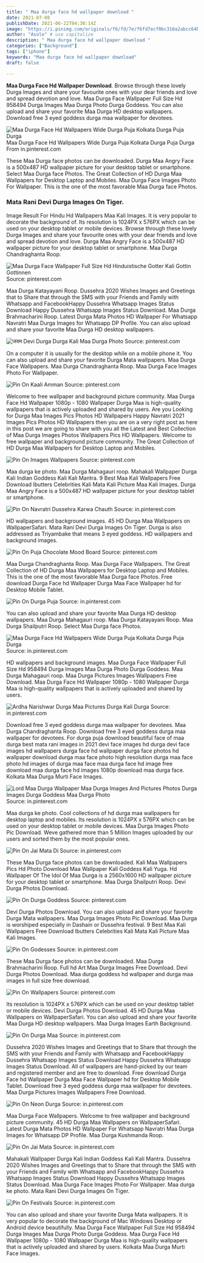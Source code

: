 ```yaml
---
title: " Maa durga face hd wallpaper download "
date: 2021-07-08
publishDate: 2021-06-22T04:30:14Z
image: "https://i.pinimg.com/originals/f6/fd/7e/f6fd7ecf0bc316a2abcc64b8f84579cd.jpg"
author: "Asole" # use capitalize
description: " Maa durga face hd wallpaper download "
categories: ["Background"]
tags: ["iphone"]
keywords: "Maa durga face hd wallpaper download"
draft: false

---
```



**Maa Durga Face Hd Wallpaper Download**. Browse through these lovely Durga Images and share your favourite ones with your dear friends and love and spread devotion and love. Maa Durga Face Wallpaper Full Size Hd 958494 Durga Images Maa Durga Photo Durga Goddess. You can also upload and share your favorite Maa Durga HD desktop wallpapers. Download free 3 eyed goddess durga maa wallpaper for devotees.

![Maa Durga Face Hd Wallpapers Wide Durga Puja Kolkata Durga Puja Durga](https://i.pinimg.com/originals/25/38/ac/2538ac67d8481bbfac56f75f72b0af45.jpg "Maa Durga Face Hd Wallpapers Wide Durga Puja Kolkata Durga Puja Durga")
Maa Durga Face Hd Wallpapers Wide Durga Puja Kolkata Durga Puja Durga From in.pinterest.com


These Maa Durga face photos can be downloaded. Durga Maa Angry Face is a 500x487 HD wallpaper picture for your desktop tablet or smartphone. Select Maa Durga face Photos. The Great Collection of HD Durga Maa Wallpapers for Desktop Laptop and Mobiles. Maa Durga Face Images Photo For Wallpaper. This is the one of the most favorable Maa Durga face Photos.

### Mata Rani Devi Durga Images On Tiger.

Image Result For Hindu Hd Wallpapers Maa Kali Images. It is very popular to decorate the background of. Its resolution is 1024PX x 576PX which can be used on your desktop tablet or mobile devices. Browse through these lovely Durga Images and share your favourite ones with your dear friends and love and spread devotion and love. Durga Maa Angry Face is a 500x487 HD wallpaper picture for your desktop tablet or smartphone. Maa Durga Chandraghanta Roop.


![Maa Durga Face Wallpaper Full Size Hd Hinduistische Gotter Kali Gottin Gottinnen](https://i.pinimg.com/originals/96/46/a5/9646a57b6997903553965599300565ba.jpg "Maa Durga Face Wallpaper Full Size Hd Hinduistische Gotter Kali Gottin Gottinnen")
Source: pinterest.com

Maa Durga Katayayani Roop. Dussehra 2020 Wishes Images and Greetings that to Share that through the SMS with your Friends and Family with Whatsapp and FacebookHappy Dussehra Whatsapp Images Status Download Happy Dussehra Whatsapp Images Status Download. Maa Durga Brahmacharini Roop. Latest Durga Mata Photos HD Wallpaper For Whatsapp Navratri Maa Durga Images for Whatsapp DP Profile. You can also upload and share your favorite Maa Durga HD desktop wallpapers.

![जयम Devi Durga Durga Kali Maa Durga Photo](https://i.pinimg.com/736x/ba/2a/6c/ba2a6c331228263a235ea343fe98768b.jpg "जयम Devi Durga Durga Kali Maa Durga Photo")
Source: pinterest.com

On a computer it is usually for the desktop while on a mobile phone it. You can also upload and share your favorite Durga Mata wallpapers. Maa Durga Face Wallpapers. Maa Durga Chandraghanta Roop. Maa Durga Face Images Photo For Wallpaper.

![Pin On Kaali Amman](https://i.pinimg.com/originals/9d/d8/61/9dd861773a013b97f4289d16d380d25b.jpg "Pin On Kaali Amman")
Source: pinterest.com

Welcome to free wallpaper and background picture community. Maa Durga Face Hd Wallpaper 1080p - 1080 Wallpaper Durga Maa is high-quality wallpapers that is actively uploaded and shared by users. Are you Looking for Durga Maa Images Pics Photos HD Wallpapers Happy Navratri 2021 Images Pics Photos HD Wallpapers then you are on a very right post as here in this post we are going to share with you all the Latest and Best Collection of Maa Durga Images Photos Wallpapers Pics HD Wallpapers. Welcome to free wallpaper and background picture community. The Great Collection of HD Durga Maa Wallpapers for Desktop Laptop and Mobiles.

![Pin On Images Wallpapers](https://i.pinimg.com/originals/fe/b5/22/feb522013098d5424459acde3f3ad3e2.jpg "Pin On Images Wallpapers")
Source: pinterest.com

Maa durga ke photo. Maa Durga Mahagauri roop. Mahakali Wallpaper Durga Kali Indian Goddess Kali Kali Mantra. 9 Best Maa Kali Wallpapers Free Download Ibutters Celebrities Kali Mata Kali Picture Maa Kali Images. Durga Maa Angry Face is a 500x487 HD wallpaper picture for your desktop tablet or smartphone.

![Pin On Navratri Dussehra Karwa Chauth](https://i.pinimg.com/originals/3d/ea/34/3dea342d92477003b2304f4f5422818a.jpg "Pin On Navratri Dussehra Karwa Chauth")
Source: in.pinterest.com

HD wallpapers and background images. 45 HD Durga Maa Wallpapers on WallpaperSafari. Mata Rani Devi Durga Images On Tiger. Durga is also addressed as Triyambake that means 3 eyed goddess. HD wallpapers and background images.

![Pin On Puja Chocolate Mood Board](https://i.pinimg.com/originals/bc/86/32/bc8632e6ce95d7f947f663b1330b83cd.jpg "Pin On Puja Chocolate Mood Board")
Source: pinterest.com

Maa Durga Chandraghanta Roop. Maa Durga Face Wallpapers. The Great Collection of HD Durga Maa Wallpapers for Desktop Laptop and Mobiles. This is the one of the most favorable Maa Durga face Photos. Free download Durga Face hd Wallpaper Durga Maa Face Wallpaper hd for Desktop Mobile Tablet.

![Pin On Durga Puja](https://i.pinimg.com/originals/a1/e1/ba/a1e1bab6643c0c5d89bee91bd9f2699d.png "Pin On Durga Puja")
Source: in.pinterest.com

You can also upload and share your favorite Maa Durga HD desktop wallpapers. Maa Durga Mahagauri roop. Maa Durga Katayayani Roop. Maa Durga Shailputri Roop. Select Maa Durga face Photos.

![Maa Durga Face Hd Wallpapers Wide Durga Puja Kolkata Durga Puja Durga](https://i.pinimg.com/originals/25/38/ac/2538ac67d8481bbfac56f75f72b0af45.jpg "Maa Durga Face Hd Wallpapers Wide Durga Puja Kolkata Durga Puja Durga")
Source: in.pinterest.com

HD wallpapers and background images. Maa Durga Face Wallpaper Full Size Hd 958494 Durga Images Maa Durga Photo Durga Goddess. Maa Durga Mahagauri roop. Maa Durga Pictures Images Wallpapers Free Download. Maa Durga Face Hd Wallpaper 1080p - 1080 Wallpaper Durga Maa is high-quality wallpapers that is actively uploaded and shared by users.

![Ardha Narishwar Durga Maa Pictures Durga Kali Durga](https://i.pinimg.com/originals/e9/55/ce/e955cee69425a5d17ed4e7c6d8849132.jpg "Ardha Narishwar Durga Maa Pictures Durga Kali Durga")
Source: in.pinterest.com

Download free 3 eyed goddess durga maa wallpaper for devotees. Maa Durga Chandraghanta Roop. Download free 3 eyed goddess durga maa wallpaper for devotees. For durga puja download beautiful face of maa durga best mata rani images in 2021 devi face images hd durga devi face images hd wallpapers durga face hd wallpaper durga face photos hd wallpaper download durga maa face photo high resolution durga maa face photo hd images of durga maa face maa durga face hd image free download maa durga face hd images 1080p download maa durga face. Kolkata Maa Durga Murti Face Images.

![Lord Maa Durga Wallpaper Maa Durga Images And Pictures Photos Durga Images Durga Goddess Maa Durga Photo](https://i.pinimg.com/474x/53/bd/81/53bd81bf943d75b41ec3b2951699dbbe.jpg "Lord Maa Durga Wallpaper Maa Durga Images And Pictures Photos Durga Images Durga Goddess Maa Durga Photo")
Source: in.pinterest.com

Maa durga ke photo. Cool collections of hd durga maa wallpapers for desktop laptop and mobiles. Its resolution is 1024PX x 576PX which can be used on your desktop tablet or mobile devices. Maa Durga Images Photo Pic Download. Weve gathered more than 5 Million Images uploaded by our users and sorted them by the most popular ones.

![Pin On Jai Mata Di](https://i.pinimg.com/564x/64/65/e6/6465e68ae69ba4aa19e3886e92da5c73.jpg "Pin On Jai Mata Di")
Source: in.pinterest.com

These Maa Durga face photos can be downloaded. Kali Maa Wallpapers Pics Hd Photo Download Maa Wallpaper Kali Goddess Kali Yuga. Hd Wallpaper Of The Idol Of Maa Durga is a 2560x1600 HD wallpaper picture for your desktop tablet or smartphone. Maa Durga Shailputri Roop. Devi Durga Photos Download.

![Pin On Durga Goddess](https://i.pinimg.com/736x/4e/23/93/4e239331cb1e865afe0067edbee2b585.jpg "Pin On Durga Goddess")
Source: pinterest.com

Devi Durga Photos Download. You can also upload and share your favorite Durga Mata wallpapers. Maa Durga Images Photo Pic Download. Maa Durga is worshiped especially in Dashain or Dussehra festival. 9 Best Maa Kali Wallpapers Free Download Ibutters Celebrities Kali Mata Kali Picture Maa Kali Images.

![Pin On Godesses](https://i.pinimg.com/originals/27/f0/e7/27f0e73dd254484e6305bef2eab0ac74.png "Pin On Godesses")
Source: in.pinterest.com

These Maa Durga face photos can be downloaded. Maa Durga Brahmacharini Roop. Full hd Art Maa Durga Images Free Download. Devi Durga Photos Download. Maa durga goddess hd wallpaper and durga maa images in full size free download.

![Pin On Wallpapers](https://i.pinimg.com/474x/4d/53/52/4d5352f1a1015424f156116fd4b33800.jpg "Pin On Wallpapers")
Source: pinterest.com

Its resolution is 1024PX x 576PX which can be used on your desktop tablet or mobile devices. Devi Durga Photos Download. 45 HD Durga Maa Wallpapers on WallpaperSafari. You can also upload and share your favorite Maa Durga HD desktop wallpapers. Maa Durga Images Earth Background.

![Pin On Durga Maa](https://i.pinimg.com/736x/08/04/80/0804804f80c613dbcd523b23a69a11f2.jpg "Pin On Durga Maa")
Source: in.pinterest.com

Dussehra 2020 Wishes Images and Greetings that to Share that through the SMS with your Friends and Family with Whatsapp and FacebookHappy Dussehra Whatsapp Images Status Download Happy Dussehra Whatsapp Images Status Download. All of wallpapers are hand-picked by our team and registered member and are free to download. Free download Durga Face hd Wallpaper Durga Maa Face Wallpaper hd for Desktop Mobile Tablet. Download free 3 eyed goddess durga maa wallpaper for devotees. Maa Durga Pictures Images Wallpapers Free Download.

![Pin On Neon Durga](https://i.pinimg.com/originals/4b/8a/4e/4b8a4e53a7bae543bd73035b635b166a.jpg "Pin On Neon Durga")
Source: in.pinterest.com

Maa Durga Face Wallpapers. Welcome to free wallpaper and background picture community. 45 HD Durga Maa Wallpapers on WallpaperSafari. Latest Durga Mata Photos HD Wallpaper For Whatsapp Navratri Maa Durga Images for Whatsapp DP Profile. Maa Durga Kushmanda Roop.

![Pin On Jai Mata](https://i.pinimg.com/736x/49/f8/f7/49f8f75e393fc199d2faec6d3cafefb6.jpg "Pin On Jai Mata")
Source: in.pinterest.com

Mahakali Wallpaper Durga Kali Indian Goddess Kali Kali Mantra. Dussehra 2020 Wishes Images and Greetings that to Share that through the SMS with your Friends and Family with Whatsapp and FacebookHappy Dussehra Whatsapp Images Status Download Happy Dussehra Whatsapp Images Status Download. Maa Durga Face Images Photo For Wallpaper. Maa durga ke photo. Mata Rani Devi Durga Images On Tiger.

![Pin On Festivals](https://i.pinimg.com/originals/f6/fd/7e/f6fd7ecf0bc316a2abcc64b8f84579cd.jpg "Pin On Festivals")
Source: in.pinterest.com

You can also upload and share your favorite Durga Mata wallpapers. It is very popular to decorate the background of Mac Windows Desktop or Android device beautifully. Maa Durga Face Wallpaper Full Size Hd 958494 Durga Images Maa Durga Photo Durga Goddess. Maa Durga Face Hd Wallpaper 1080p - 1080 Wallpaper Durga Maa is high-quality wallpapers that is actively uploaded and shared by users. Kolkata Maa Durga Murti Face Images.

